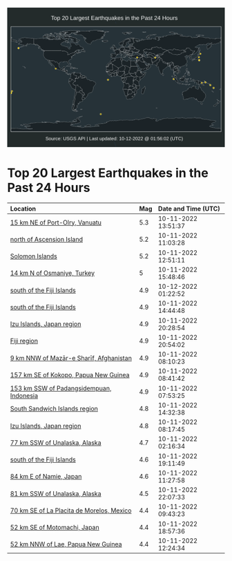 ![Map](./map.png)

# Top 20 Largest Earthquakes in the Past 24 Hours

| Location | Mag | Date and Time (UTC) |
|:---|:---|:---|
| [15 km NE of Port-Olry, Vanuatu](https://earthquake.usgs.gov/earthquakes/eventpage/us6000isr3) | 5.3 | 10-11-2022 13:51:37 |
| [north of Ascension Island](https://earthquake.usgs.gov/earthquakes/eventpage/us6000ispj) | 5.2 | 10-11-2022 11:03:28 |
| [Solomon Islands](https://earthquake.usgs.gov/earthquakes/eventpage/us6000isps) | 5.2 | 10-11-2022 12:51:11 |
| [14 km N of Osmaniye, Turkey](https://earthquake.usgs.gov/earthquakes/eventpage/us6000isrr) | 5 | 10-11-2022 15:48:46 |
| [south of the Fiji Islands](https://earthquake.usgs.gov/earthquakes/eventpage/us6000isw5) | 4.9 | 10-12-2022 01:22:52 |
| [south of the Fiji Islands](https://earthquake.usgs.gov/earthquakes/eventpage/us6000isri) | 4.9 | 10-11-2022 14:44:48 |
| [Izu Islands, Japan region](https://earthquake.usgs.gov/earthquakes/eventpage/us6000istt) | 4.9 | 10-11-2022 20:28:54 |
| [Fiji region](https://earthquake.usgs.gov/earthquakes/eventpage/us6000isu5) | 4.9 | 10-11-2022 20:54:02 |
| [9 km NNW of Mazār-e Sharīf, Afghanistan](https://earthquake.usgs.gov/earthquakes/eventpage/us6000isnu) | 4.9 | 10-11-2022 08:10:23 |
| [157 km SE of Kokopo, Papua New Guinea](https://earthquake.usgs.gov/earthquakes/eventpage/us6000isp0) | 4.9 | 10-11-2022 08:41:42 |
| [153 km SSW of Padangsidempuan, Indonesia](https://earthquake.usgs.gov/earthquakes/eventpage/us6000isnr) | 4.9 | 10-11-2022 07:53:25 |
| [South Sandwich Islands region](https://earthquake.usgs.gov/earthquakes/eventpage/us6000isrb) | 4.8 | 10-11-2022 14:32:38 |
| [Izu Islands, Japan region](https://earthquake.usgs.gov/earthquakes/eventpage/us6000isnw) | 4.8 | 10-11-2022 08:17:45 |
| [77 km SSW of Unalaska, Alaska](https://earthquake.usgs.gov/earthquakes/eventpage/us6000islv) | 4.7 | 10-11-2022 02:16:34 |
| [south of the Fiji Islands](https://earthquake.usgs.gov/earthquakes/eventpage/us6000ist3) | 4.6 | 10-11-2022 19:11:49 |
| [84 km E of Namie, Japan](https://earthquake.usgs.gov/earthquakes/eventpage/us6000ispl) | 4.6 | 10-11-2022 11:27:58 |
| [81 km SSW of Unalaska, Alaska](https://earthquake.usgs.gov/earthquakes/eventpage/us6000isur) | 4.5 | 10-11-2022 22:07:33 |
| [70 km SE of La Placita de Morelos, Mexico](https://earthquake.usgs.gov/earthquakes/eventpage/us6000isp7) | 4.4 | 10-11-2022 09:43:23 |
| [52 km SE of Motomachi, Japan](https://earthquake.usgs.gov/earthquakes/eventpage/us6000issy) | 4.4 | 10-11-2022 18:57:36 |
| [52 km NNW of Lae, Papua New Guinea](https://earthquake.usgs.gov/earthquakes/eventpage/us6000ispq) | 4.4 | 10-11-2022 12:24:34 |
